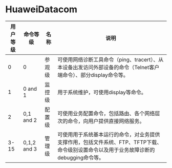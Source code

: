 # HuaweiDatacom
| 用户等级 | 命令等级    | 名称   | 说明|
| ---------- | ------------- | -------- | ---------------------------------------------------------------------------------------------------------------------------------------- |
| 0        | 0           | 参观级 | 可使用网络诊断工具命令（ping、tracert）、从本设备出发访问外部设备的命令（Telnet客户端命令）、部分display命令等。                       |
| 1        | 0 and 1     | 监控级 | 用于系统维护，可使用display等命令。                                                                                                    |
| 2        | 0,1 and 2   | 配置级 | 可使用业务配置命令，包括路由、各个网络层次的命令，向用户提供直接网络服务。                                                             |
| 3-15     | 0,1,2 and 3 | 管理级 | 可使用用于系统基本运行的命令，对业务提供支撑作用，包括文件系统、FTP、TFTP下载、命令级别设置命令以及用于业务故障诊断的debugging命令等。 |

